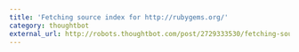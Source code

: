 ```yaml
---
title: 'Fetching source index for http://rubygems.org/'
category: thoughtbot
external_url: http://robots.thoughtbot.com/post/2729333530/fetching-source-index-for-http-rubygems-org
---
```

